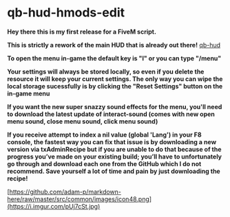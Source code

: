 # qb-hud-hmods-edit
**Hey there this is my first release for a FiveM script.**

**This is strictly a rework of the main HUD that is already out there!** [qb-hud](https://github.com/qbcore-framework/qb-hud)


**To open the menu in-game the default key is "I" or you can type "/menu"**

**Your settings will always be stored locally, so even if you delete the resource it will keep your current settings. The only way you can wipe the local storage sucessfully is by clicking the "Reset Settings" button on the in-game menu**

**If you want the new super snazzy sound effects for the menu, you'll need to download the latest update of interact-sound
(comes with new open menu sound, close menu sound, click menu sound)**

**If you receive attempt to index a nil value (global 'Lang') in your F8 console, the fastest way you can fix that issue is by downloading a new version via txAdminRecipe but if you are unable to do that because of the progress you’ve made on your existing build; you’ll have to unfortunately go through and download each one from the GitHub which I do not recommend. Save yourself a lot of time and pain by just downloading the recipe!**

[https://github.com/adam-p/markdown-here/raw/master/src/common/images/icon48.png](https://i.imgur.com/pUj7cSt.jpg)
